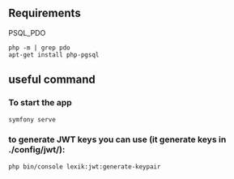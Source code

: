 ## Requirements

PSQL_PDO
```shell
php -m | grep pdo
apt-get install php-pgsql
```

## useful command
### To start the app
```shell
symfony serve
```
### to generate JWT keys you can use (it generate keys in ./config/jwt/):
```shell
php bin/console lexik:jwt:generate-keypair
```

